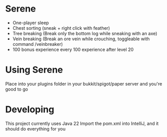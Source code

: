 # Serene

* One-player sleep
* Chest sorting (sneak + right click with feather)
* Tree breaking (Break only the bottom log while sneaking with an axe)
* Vein breaking (Break an ore vein while crouching, toggleable with command /veinbreaker)
* 100 bonus experience every 100 experience after level 20

# Using Serene

Place into your plugins folder in your bukkit/spigot/paper server and you're good to go

# Developing

This project currently uses Java 22
Import the pom.xml into IntelliJ, and it should do everything for you
